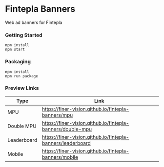 # Fintepla Banners

Web ad banners for Fintepla

### Getting Started

```shell
npm install
npm start
```

### Packaging

```shell
npm install
npm run package
```

### Preview Links

| Type        | Link                                                        |
| ----------- | ----------------------------------------------------------- |
| MPU         | https://finer-vision.github.io/fintepla-banners/mpu         |
| Double MPU  | https://finer-vision.github.io/fintepla-banners/double-mpu  |
| Leaderboard | https://finer-vision.github.io/fintepla-banners/leaderboard |
| Mobile      | https://finer-vision.github.io/fintepla-banners/mobile      |
